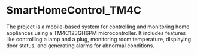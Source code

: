# SmartHomeControl_TM4C
The project is a mobile-based system for controlling and monitoring home appliances using a TM4C123GH6PM microcontroller. It includes features like controlling a lamp and a plug, monitoring room temperature, displaying door status, and generating alarms for abnormal conditions.
